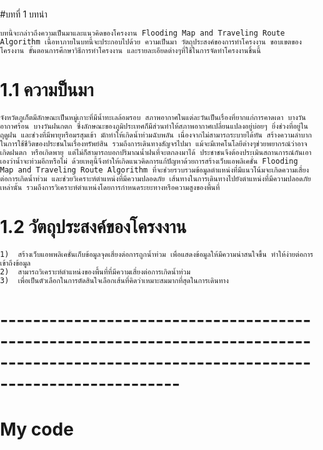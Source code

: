﻿#บทที่ 1 บทนำ

	บทนี้จะกล่าวถึงความเป็นมาและแนวคิดของโครงงาน Flooding Map and Traveling Route Algorithm เนื้อหาภายในบทนี้จะประกอบไปด้วย ความเป็นมา วัตถุประสงค์ของการทำโครงงาน ขอบเขตของโครงงาน ขั้นตอนการศึกษาวิธีการทำโครงงาน และรายละเอียดต่างๆที่ใช้ในการจัดทำโครงงานชิ้นนี้

# 1.1 ความป็นมา
 	จังหวัดภูเก็ตมีลักษณะเป็นหมู่เกาะที่มีน้ำทะเลล้อมรอบ สภาพอากาศในแต่ละวันเป็นเรื่องที่ยากแก่การคาดเดา บางวันอากาศร้อน บางวันฝนกตก ซึ่งลักษณะของภูมิประเทศก็มีส่วนทำให้สภาพอากาศเปลี่ยนแปลงอยู่บ่อยๆ ยิ่งช่วงที่อยู่ในฤดูฝน และช่วงที่มีพายุหรือมรสุมเข้า มักทำให้เกิดน้ำท่วมฉับพลัน เนื่องจากไม่สามารถระบายได้ทัน สร้างความลำบากในการใช้ชีวิตของประชนในเรื่องทรัพย์สิน รวมถึงการเดินทางสัญจรไปมา แม้จะมีเทคโนโลยีต่างๆช่วยพยากรณ์ว่าอาจเกิดฝนตก หรือเกิดพายุ แต่ไม่ก็สามารถบอกปริมาณน้ำฝนที่จะตกลงมาได้ ประชาชนจึงต้องประเมินสถานการณ์กันเอาเองว่าน้ำจะท่วมอีกหรือไม่ ด้วยเหตุนี้จึงทำให้เกิดแนวคิดการแก้ปัญหาด้วยการสร้างเว็บแอพลิเคชั่น Flooding Map and Traveling Route Algorithm ที่จะช่วยรวบรวมข้อมูลตำแหน่งที่มีแนวโน้มจะเกิดความเสี่ยงต่อการเกิดน้ำท่วม และช่วยวิเคราะห์ตำแหน่งที่มีความปลอดภัย เส้นทางในการเดินทางไปยังตำแหน่งที่มีความปลอดภัยเหล่านั้น รวมถึงการวิเคราะห์ตำแหน่งโดยการกำหนดระยะทางหรือความสูงของพื้นที่

# 1.2 วัตถุประสงค์ของโครงงาน
	1)  สร้างเว็บแอพพลิเคชั่นเก็บข้อมูลจุดเสี่ยงต่อการถูกน้ำท่วม เพื่อแสดงข้อมูลให้มีความน่าสนใจขึ้น ทำให้ง่ายต่อการเข้าถึงข้อมูล
	2)  สามารถวิเคราะห์ตำแหน่งของพื้นที่ที่มีความเสี่ยงต่อการเกิดน้ำท่วม
	3)  เพื่อเป็นตัวเลือกในการตัดสินใจเลือกเส้นที่คิดว่าเหมาะสมมากที่สุดในการเดินทาง

# ----------------------------------------------------------------------------------------------------------------------------------------
# My code

<!DOCTYPE html>
<html>
  <head>
    <title>Simple Map</title>
    <meta name="viewport" content="initial-scale=1.0">
    <meta charset="utf-8">
    <style>
      /* Always set the map height explicitly to define the size of the div
       * element that contains the map. */
      #map {
        height: 100%;
      }
      /* Optional: Makes the sample page fill the window. */
      html, body {
        height: 100%;
        margin: 0;
        padding: 0;
      }
    </style>
  </head>
  <body>
    <div id="map"></div>
    <script>
      var map;
      function initMap() {
        map = new google.maps.Map(document.getElementById('map'), {
          center: {lat: -34.397, lng: 150.644},
          zoom: 8
        });
      }
    </script>
    <script src="https://maps.googleapis.com/maps/api/js?key=YOUR_API_KEY&callback=initMap"
    async defer></script>
  </body>
</html>
